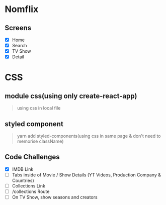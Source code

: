 # Nomflix

## Screens
- [X] Home
- [X] Search
- [X] TV Show
- [X] Detail

# CSS
## module css(using only create-react-app)
> using css in local file

## styled component
> yarn add styled-components(using css in same page & don't need to memorise className)



## Code Challenges

- [X] IMDB Link
- [ ] Tabs inside of Movie / Show Details (YT Videos, Production Company & Countries)
- [ ] Collections Link
- [ ] /collections Route
- [ ] On TV Show, show seasons and creators